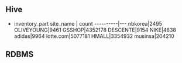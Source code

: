 ## Hive
* inventory_part
 site_name | count
 ----------|---
nbkorea|2495
OLIVEYOUNG|9461
GSSHOP|4352178
DESCENTE|9154
NIKE|4638
adidas|9964
lotte.com|5077181
HMALL|3354932
musinsa|204210


## RDBMS

